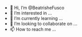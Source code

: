- 👋 Hi, I’m @BeatrisheFusco
- 👀 I’m interested in ...
- 🌱 I’m currently learning ...
- 💞️ I’m looking to collaborate on ...
- 📫 How to reach me ...

<!---
BeatrisheFusco/BeatrisheFusco is a ✨ special ✨ repository because its `README.md` (this file) appears on your GitHub profile.
You can click the Preview link to take a look at your changes.
--->
